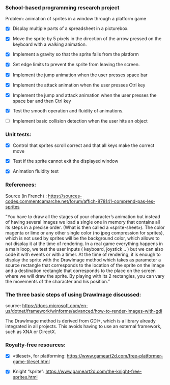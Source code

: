 ### School-based programming research project
Problem: animation of sprites in a window through a platform game

- [x] Display multiple parts of a spreadsheet in a picturebox.

- [x] Move the sprite by 5 pixels in the direction of the arrow pressed on the keyboard with a walking animation.

- [x] Implement a gravity so that the sprite falls from the platform

- [x] Set edge limits to prevent the sprite from leaving the screen.

- [x] Implement the jump animation when the user presses space bar

- [x] Implement the attack animation when the user presses Ctrl key

- [x] Implement the jump and attack animation when the user presses the space bar and then Ctrl key

- [x] Test the smooth operation and fluidity of animations. 

- [ ] Implement basic collision detection when the user hits an object


### Unit tests:

- [x] Control that sprites scroll correct and that all keys make the correct move

- [x] Test if the sprite cannot exit the displayed window

- [x] Animation fluidity test

### References:

Source (in French) : https://sources-codes.commentcamarche.net/forum/affich-878141-comprend-pas-les-sprites 

"You have to draw all the stages of your character’s animation but instead of having several images we load a single one in memory that contains all its steps in a precise order. 
(What is then called a «sprite-sheet»).
The color magenta or lime or any other single color (no jpeg compression for sprites), which is not used by sprites will be the background color, which allows to not display it at the time of rendering.
In a real game everything happens in a main loop, we test the user inputs ( keyboard, joystick .. ) but we can also code it with events or with a timer. 
At the time of rendering, it is enough to display the sprite with the DrawImage method which takes as parameter a source rectangle that corresponds to the location of the sprite on the image and a destination rectangle that corresponds to the place on the screen where we will draw the sprite. 
By playing with its 2 rectangles, you can vary the movements of the character and his position.”


### The three basic steps of using DrawImage discussed:
source: https://docs.microsoft.com/en-us/dotnet/framework/winforms/advanced/how-to-render-images-with-gdi

The DrawImage method is derived from GDI+, which is a library already integrated in all projects.
This avoids having to use an external framework, such as XNA or DirectX. 

### Royalty-free resources:

- [x] «tileset», for platforming: 
https://www.gameart2d.com/free-platformer-game-tileset.html 

- [x] Knight “sprite”:
https://www.gameart2d.com/the-knight-free-sprites.html
